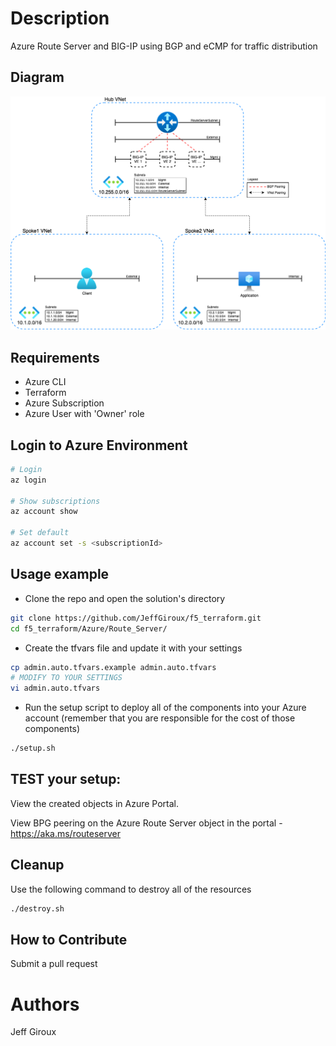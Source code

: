 # Description
Azure Route Server and BIG-IP using BGP and eCMP for traffic distribution

## Diagram

![Azure Route Server and BIG-IP](azure-route-server-overview.png)

## Requirements

- Azure CLI
- Terraform
- Azure Subscription
- Azure User with 'Owner' role

## Login to Azure Environment

```bash
# Login
az login

# Show subscriptions
az account show

# Set default
az account set -s <subscriptionId>
```

## Usage example

- Clone the repo and open the solution's directory
```bash
git clone https://github.com/JeffGiroux/f5_terraform.git
cd f5_terraform/Azure/Route_Server/
```

- Create the tfvars file and update it with your settings

```bash
cp admin.auto.tfvars.example admin.auto.tfvars
# MODIFY TO YOUR SETTINGS
vi admin.auto.tfvars
```

- Run the setup script to deploy all of the components into your Azure account (remember that you are responsible for the cost of those components)

```bash
./setup.sh
```

## TEST your setup:

View the created objects in Azure Portal.

View BPG peering on the Azure Route Server object in the portal - https://aka.ms/routeserver


## Cleanup
Use the following command to destroy all of the resources

```bash
./destroy.sh
```

## How to Contribute

Submit a pull request

# Authors
Jeff Giroux
